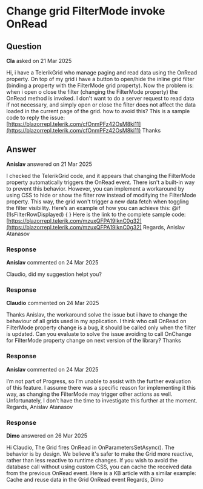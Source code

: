 # Change grid FilterMode invoke OnRead

## Question

**Cla** asked on 21 Mar 2025

Hi, i have a TelerikGrid who manage paging and read data using the OnRead property. On top of my grid i have a button to open/hide the inline grid filter (binding a property with the FilterMode grid property). Now the problem is: when i open o close the filter (changing the FilterMode property) the OnRead method is invoked. I don't want to do a server request to read data if not necessary, and simply open or close the filter does not affect the data loaded in the current page of the grid. how to avoid this? This is a sample code to reply the issue: [https://blazorrepl.telerik.com/cfOnmPFz42OsM8ki11](https://blazorrepl.telerik.com/cfOnmPFz42OsM8ki11) Thanks

## Answer

**Anislav** answered on 21 Mar 2025

I checked the TelerikGrid code, and it appears that changing the FilterMode property automatically triggers the OnRead event. There isn't a built-in way to prevent this behavior. However, you can implement a workaround by using CSS to hide or show the filter row instead of modifying the FilterMode property. This way, the grid won't trigger a new data fetch when toggling the filter visibility. Here’s an example of how you can achieve this: @if (!IsFilterRowDisplayed)
{ <style> tr.k-filter-row { display: none;
} </style> } Here is the link to the complete sample code: [https://blazorrepl.telerik.com/mzuxQFPA19lknC0g32](https://blazorrepl.telerik.com/mzuxQFPA19lknC0g32) Regards, Anislav Atanasov

### Response

**Anislav** commented on 24 Mar 2025

Claudio, did my suggestion helpt you?

### Response

**Claudio** commented on 24 Mar 2025

Thanks Anislav, the workaround solve the issue but i have to change the behaviour of all grids used in my application. I think who call OnRead on FilterMode property change is a bug, it should be called only when the filter is updated. Can you evaluate to solve the issue avoiding to call OnChange for FilterMode property change on next version of the library? Thanks

### Response

**Anislav** commented on 24 Mar 2025

I’m not part of Progress, so I’m unable to assist with the further evaluation of this feature. I assume there was a specific reason for implementing it this way, as changing the FilterMode may trigger other actions as well. Unfortunately, I don’t have the time to investigate this further at the moment. Regards, Anislav Atanasov

### Response

**Dimo** answered on 26 Mar 2025

Hi Claudio, The Grid fires OnRead in OnParametersSetAsync(). The behavior is by design. We believe it's safer to make the Grid more reactive, rather than less reactive to runtime changes. If you wish to avoid the database call without using custom CSS, you can cache the received data from the previous OnRead event. Here is a KB article with a similar example: Cache and reuse data in the Grid OnRead event Regards, Dimo
